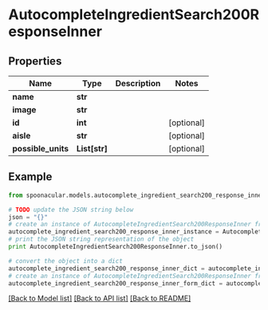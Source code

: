 # AutocompleteIngredientSearch200ResponseInner


## Properties

Name | Type | Description | Notes
------------ | ------------- | ------------- | -------------
**name** | **str** |  | 
**image** | **str** |  | 
**id** | **int** |  | [optional] 
**aisle** | **str** |  | [optional] 
**possible_units** | **List[str]** |  | [optional] 

## Example

```python
from spoonacular.models.autocomplete_ingredient_search200_response_inner import AutocompleteIngredientSearch200ResponseInner

# TODO update the JSON string below
json = "{}"
# create an instance of AutocompleteIngredientSearch200ResponseInner from a JSON string
autocomplete_ingredient_search200_response_inner_instance = AutocompleteIngredientSearch200ResponseInner.from_json(json)
# print the JSON string representation of the object
print AutocompleteIngredientSearch200ResponseInner.to_json()

# convert the object into a dict
autocomplete_ingredient_search200_response_inner_dict = autocomplete_ingredient_search200_response_inner_instance.to_dict()
# create an instance of AutocompleteIngredientSearch200ResponseInner from a dict
autocomplete_ingredient_search200_response_inner_form_dict = autocomplete_ingredient_search200_response_inner.from_dict(autocomplete_ingredient_search200_response_inner_dict)
```
[[Back to Model list]](../README.md#documentation-for-models) [[Back to API list]](../README.md#documentation-for-api-endpoints) [[Back to README]](../README.md)


